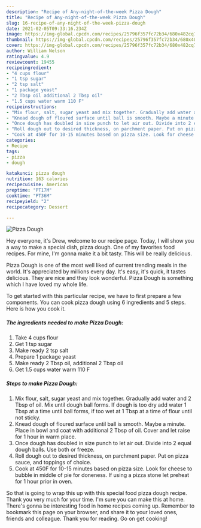 ```yaml
---
description: "Recipe of Any-night-of-the-week Pizza Dough"
title: "Recipe of Any-night-of-the-week Pizza Dough"
slug: 16-recipe-of-any-night-of-the-week-pizza-dough
date: 2021-02-05T09:33:16.234Z
image: https://img-global.cpcdn.com/recipes/25796f357fc72b34/680x482cq70/pizza-dough-recipe-main-photo.jpg
thumbnail: https://img-global.cpcdn.com/recipes/25796f357fc72b34/680x482cq70/pizza-dough-recipe-main-photo.jpg
cover: https://img-global.cpcdn.com/recipes/25796f357fc72b34/680x482cq70/pizza-dough-recipe-main-photo.jpg
author: William Nelson
ratingvalue: 4.9
reviewcount: 19455
recipeingredient:
- "4 cups flour"
- "1 tsp sugar"
- "2 tsp salt"
- "1 package yeast"
- "2 Tbsp oil additional 2 Tbsp oil"
- "1.5 cups water warm 110 F"
recipeinstructions:
- "Mix flour, salt, sugar yeast and mix together. Gradually add water and 2 Tbsp of oil. Mix until dough ball forms. If dough is too dry add water 1 Tbsp at a time until ball forms, if too wet at 1 Tbsp at a time of flour until not sticky."
- "Knead dough of floured surface until ball is smooth. Maybe a minute. Place in bowl and coat with additional 2 Tbsp of oil. Cover and let raise for 1 hour in warm place."
- "Once dough has doubled in size punch to let air out. Divide into 2 equal dough balls. Use both or freeze."
- "Roll dough out to desired thickness, on parchment paper. Put on pizza sauce, and toppings of choice."
- "Cook at 450F for 10-15 minutes based on pizza size. Look for cheese to bubble in middle of pie for doneness. If using a pizza stone let preheat for 1 hour prior in oven."
categories:
- Recipe
tags:
- pizza
- dough

katakunci: pizza dough 
nutrition: 163 calories
recipecuisine: American
preptime: "PT17M"
cooktime: "PT36M"
recipeyield: "2"
recipecategory: Dessert

---
```



![Pizza Dough](https://img-global.cpcdn.com/recipes/25796f357fc72b34/680x482cq70/pizza-dough-recipe-main-photo.jpg)

Hey everyone, it's Drew, welcome to our recipe page. Today, I will show you a way to make a special dish, pizza dough. One of my favorites food recipes. For mine, I'm gonna make it a bit tasty. This will be really delicious.



Pizza Dough is one of the most well liked of current trending meals in the world. It's appreciated by millions every day. It's easy, it's quick, it tastes delicious. They are nice and they look wonderful. Pizza Dough is something which I have loved my whole life.


To get started with this particular recipe, we have to first prepare a few components. You can cook pizza dough using 6 ingredients and 5 steps. Here is how you cook it.

<!--inarticleads1-->

##### The ingredients needed to make Pizza Dough:

1. Take 4 cups flour
1. Get 1 tsp sugar
1. Make ready 2 tsp salt
1. Prepare 1 package yeast
1. Make ready 2 Tbsp oil, additional 2 Tbsp oil
1. Get 1.5 cups water warm 110 F




<!--inarticleads2-->

##### Steps to make Pizza Dough:

1. Mix flour, salt, sugar yeast and mix together. Gradually add water and 2 Tbsp of oil. Mix until dough ball forms. If dough is too dry add water 1 Tbsp at a time until ball forms, if too wet at 1 Tbsp at a time of flour until not sticky.
1. Knead dough of floured surface until ball is smooth. Maybe a minute. Place in bowl and coat with additional 2 Tbsp of oil. Cover and let raise for 1 hour in warm place.
1. Once dough has doubled in size punch to let air out. Divide into 2 equal dough balls. Use both or freeze.
1. Roll dough out to desired thickness, on parchment paper. Put on pizza sauce, and toppings of choice.
1. Cook at 450F for 10-15 minutes based on pizza size. Look for cheese to bubble in middle of pie for doneness. If using a pizza stone let preheat for 1 hour prior in oven.




So that is going to wrap this up with this special food pizza dough recipe. Thank you very much for your time. I'm sure you can make this at home. There's gonna be interesting food in home recipes coming up. Remember to bookmark this page on your browser, and share it to your loved ones, friends and colleague. Thank you for reading. Go on get cooking!
